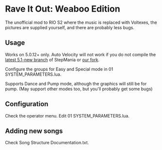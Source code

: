 # Rave It Out: Weaboo Edition
The unofficial mod to RIO S2 where the music is replaced with Voltexes, the pictures are supplied yourself, and there are probably less bugs.

## Usage
Works on 5.0.12+ only. Auto Velocity will not work if you do not compile the [latest 5.1-new branch](https://github.com/stepmania/stepmania/tree/5_1-new) of StepMania or [our fork](https://github.com/RhythmLunatic/stepmania/tree/starworlds).

Configure the groups for Easy and Special mode in 01 SYSTEM_PARAMETERS.lua.

Supports Dance and Pump mode, although the graphics will still be for pump. (May support other modes too, but you'll probably get some bugs)

## Configuration

Check the operator menu. Edit 01 SYSTEM_PARAMETERS.lua.

## Adding new songs

Check Song Structure Documentation.txt.
